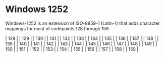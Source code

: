 # Windows 1252

Windows-1252 is an extension of ISO-8859-1 (Latin-1) that adds
character mappings for most of codepoints 128 through 159.

| 128 |
| 129 |
| 130 |
| 131 |
| 132 |
| 133 |
| 134 |
| 135 |
| 136 |
| 137 |
| 138 |
| 139 |
| 140 |
| 141 |
| 142 |
| 143 |
| 144 |
| 145 |
| 146 |
| 147 |
| 148 |
| 149 |
| 150 |
| 151 |
| 152 |
| 153 |
| 154 |
| 155 |
| 156 |
| 157 |
| 158 |
| 159 |
